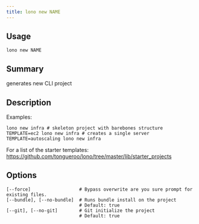 ```yaml
---
title: lono new NAME
---
```


## Usage

    lono new NAME

## Summary

generates new CLI project
## Description

Examples:

    lono new infra # skeleton project with barebones structure
    TEMPLATE=ec2 lono new infra # creates a single server
    TEMPLATE=autoscaling lono new infra

For a list of the starter templates:
https://github.com/tongueroo/lono/tree/master/lib/starter_projects


## Options

```
[--force]                  # Bypass overwrite are you sure prompt for existing files.
[--bundle], [--no-bundle]  # Runs bundle install on the project
                           # Default: true
[--git], [--no-git]        # Git initialize the project
                           # Default: true
```

